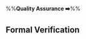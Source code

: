 <link rel="stylesheet" href="{{baseUrl}}/css/textbook.css">

<div class="website-content">

%%**Quality Assurance :arrow_right:**%%

## Formal Verification

<div id="main">

<include src="what/embed.md" />

</div>

</div>
